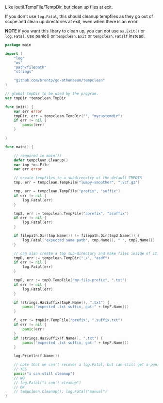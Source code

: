 Like ioutil.TempFile/TempDir, but clean up files at exit.

If you don't use `log.Fatal`, this should cleanup tempfiles as they go out of scope
and clean up directories at exit, even when there is an error.

**NOTE** if you want this libary to clean up, you can not use `os.Exit()` or
`log.Fatal`. use panic() or `tempclean.Exit` or `tempclean.Fatalf` instead.

```Go
package main

import (
	"log"
	"os"
	"path/filepath"
	"strings"

	"github.com/brentp/go-athenaeum/tempclean"
)

// global tmpDir to be used by the program.
var tmpDir *tempclean.TmpDir

func init() {
	var err error
	tmpDir, err = tempclean.TempDir("", "mycustomdir")
	if err != nil {
		panic(err)
	}

}

func main() {

	// required in main())
	defer tempclean.Cleanup()
	var tmp *os.File
	var err error

	// create tempfiles in a subdirecotry of the default TMPDIR
	tmp, err = tempclean.TempFile("lumpy-smoother", ".vcf.gz")

	tmp, err = tempclean.TempFile("prefix", "suffix")
	if err != nil {
		log.Fatal(err)
	}

	tmp2, err := tempclean.TempFile("aprefix", "asuffix")
	if err != nil {
		log.Fatal(err)
	}

	if filepath.Dir(tmp.Name()) != filepath.Dir(tmp2.Name()) {
		log.Fatal("expected same path", tmp.Name(), " ", tmp2.Name())
	}

	// can also create a tmp sub-directory and make files inside of it:
	tmpD, err := tempclean.TempDir("./", "asdf")
	if err != nil {
		log.Fatal(err)
	}

	tmpF, err := tmpD.TempFile("my-file-prefix", ".txt")
	if err != nil {
		log.Fatal(err)
	}

	if !strings.HasSuffix(tmpF.Name(), ".txt") {
		panic("expected .txt suffix, got:" + tmpF.Name())
	}

	f, err := tmpDir.TempFile("prefix", ".suffix.txt")
	if err != nil {
		panic(err)
	}
	if !strings.HasSuffix(f.Name(), ".txt") {
		panic("expected .txt suffix, got:" + tmpF.Name())
	}

	log.Println(f.Name())

	// note that we can't recover a log.Fatal, but can still get a panic
	// YES
	panic("i can still cleanup")
	// NO
	// log.Fatal("i can't cleanup")
	// OK
	// tempclean.Cleanup(); log.Fatal("manual")
}
```
